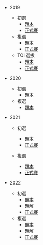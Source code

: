 -   2019

    -   初選
        -   [題本](https://sorahisa-rank.github.io/sh-tnfsh/2019/pre/problems.pdf)
        -   [正式賽](https://sorahisa-rank.github.io/sh-tnfsh/2019/pre/ranking/)
    -   複選
        -   [題本](https://sorahisa-rank.github.io/sh-tnfsh/2019/fin/problems.pdf)
        -   [正式賽](https://sorahisa-rank.github.io/sh-tnfsh/2019/fin/ranking/)
    -   TOI 選拔
        -   [題本](https://sorahisa-rank.github.io/sh-tnfsh/2019/toi/problems.pdf)
        -   [正式賽](https://sorahisa-rank.github.io/sh-tnfsh/2019/toi/ranking/)

-   2020
    -   初選
        -   [題本](https://sorahisa-rank.github.io/sh-tnfsh/2020/pre/problems.pdf)
    -   複選
        -   [題本](https://sorahisa-rank.github.io/sh-tnfsh/2020/fin/problems.pdf)
    
-   2021
    -   初選
        -   [題本](https://sorahisa-rank.github.io/sh-tnfsh/2021/pre/problems.pdf)
        -   [正式賽](https://sorahisa-rank.github.io/sh-tnfsh/2021/pre/ranking/)
    
    -   複選
        -   [題本](https://sorahisa-rank.github.io/sh-tnfsh/2021/fin/problems.pdf)
        -   [正式賽](https://sorahisa-rank.github.io/sh-tnfsh/2021/fin/ranking/)
    
-   2022
    -   初選
        -   [題本](https://sorahisa-rank.github.io/sh-tnfsh/2022/pre/problems.pdf)
        -   [題解](https://sorahisa-rank.github.io/sh-tnfsh/2022/pre/editorial.pdf)
        -   [正式賽](https://sorahisa-rank.github.io/sh-tnfsh/2022/pre/ranking/)
    -   複選
        -   [題本](https://sorahisa-rank.github.io/sh-tnfsh/2022/fin/problems.pdf)
        -   [題解](https://sorahisa-rank.github.io/sh-tnfsh/2022/fin/editorial.pdf)
        -   [正式賽](https://sorahisa-rank.github.io/sh-tnfsh/2022/fin/ranking/)